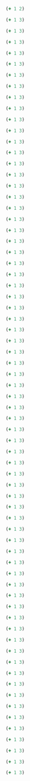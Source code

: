 ```clojure
(+ 1 2)
```

```clojure
(+ 1 3)
```

```clojure
(+ 1 3)
```

```clojure
(+ 1 3)
```

```clojure
(+ 1 3)
```

```clojure
(+ 1 3)
```

```clojure
(+ 1 3)
```

```clojure
(+ 1 3)
```

```clojure
(+ 1 3)
```

```clojure
(+ 1 3)
```

```clojure
(+ 1 3)
```

```clojure
(+ 1 3)
```

```clojure
(+ 1 3)
```

```clojure
(+ 1 3)
```

```clojure
(+ 1 3)
```

```clojure
(+ 1 3)
```

```clojure
(+ 1 3)
```

```clojure
(+ 1 3)
```

```clojure
(+ 1 3)
```


```clojure
(+ 1 3)
```


```clojure
(+ 1 3)
```


```clojure
(+ 1 3)
```


```clojure
(+ 1 3)
```


```clojure
(+ 1 3)
```


```clojure
(+ 1 3)
```


```clojure
(+ 1 3)
```


```clojure
(+ 1 3)
```


```clojure
(+ 1 3)
```


```clojure
(+ 1 3)
```


```clojure
(+ 1 3)
```


```clojure
(+ 1 3)
```


```clojure
(+ 1 3)
```


```clojure
(+ 1 3)
```


```clojure
(+ 1 3)
```


```clojure
(+ 1 3)
```


```clojure
(+ 1 3)
```


```clojure
(+ 1 3)
```


```clojure
(+ 1 3)
```


```clojure
(+ 1 3)
```


```clojure
(+ 1 3)
```


```clojure
(+ 1 3)
```


```clojure
(+ 1 3)
```


```clojure
(+ 1 3)
```


```clojure
(+ 1 3)
```


```clojure
(+ 1 3)
```


```clojure
(+ 1 3)
```


```clojure
(+ 1 3)
```


```clojure
(+ 1 3)
```


```clojure
(+ 1 3)
```


```clojure
(+ 1 3)
```


```clojure
(+ 1 3)
```


```clojure
(+ 1 3)
```


```clojure
(+ 1 3)
```


```clojure
(+ 1 3)
```


```clojure
(+ 1 3)
```


```clojure
(+ 1 3)
```


```clojure
(+ 1 3)
```


```clojure
(+ 1 3)
```


```clojure
(+ 1 3)
```


```clojure
(+ 1 3)
```


```clojure
(+ 1 3)
```


```clojure
(+ 1 3)
```


```clojure
(+ 1 3)
```


```clojure
(+ 1 3)
```


```clojure
(+ 1 3)
```


```clojure
(+ 1 3)
```


```clojure
(+ 1 3)
```


```clojure
(+ 1 3)
```


```clojure
(+ 1 3)
```


```clojure
(+ 1 3)
```

